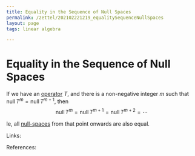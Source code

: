 ```yaml
---
title: Equality in the Sequence of Null Spaces
permalink: /zettel/202102221219_equalitySequenceNullSpaces
layout: page
tags: linear algebra

---
```

# Equality in the Sequence of Null Spaces

If we have an [operator](202102082104_operatorDefinition) $T$, and there is a non-negative integer $m$ such that $\textrm{null} \, T^m = \textrm{null} \, T^{m+1}$, then
$$
\textrm{null} \, T^m = \textrm{null} \, T^{m+1} = \textrm{null} \, T^{m+2} = \cdots
$$

Ie, all [null-spaces](202102071742_nullSpaceDefinition) from that point onwards are also equal.

Links: 

References: 


